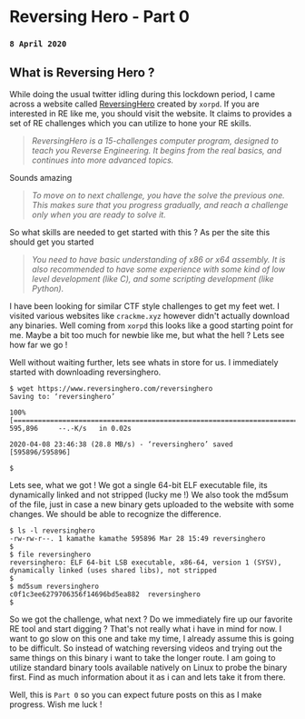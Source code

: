 # Reversing Hero - Part 0
### `8 April 2020`

## What is Reversing Hero ?

While doing the usual twitter idling during this lockdown period, I came across a website 
called [ReversingHero](https://www.reversinghero.com/) created by `xorpd`. 
If you are interested in RE like me, you should visit the website.
It claims to provides a set of RE challenges which you can utilize to hone your RE skills.




>*ReversingHero is a 15-challenges computer program, designed to teach you Reverse Engineering. 
>It begins from the real basics, and continues into more advanced topics.*




Sounds amazing




>*To move on to next challenge, you have the solve the previous one. This makes sure that you progress gradually, and reach a challenge only when you are ready to solve it.*




So what skills are needed to get started with this ? As per the site this should get you started




>*You need to have basic understanding of x86 or x64 assembly. It is also recommended to have some experience with some kind of low level development (like C), and some scripting development (like Python).*




I have been looking for similar CTF style challenges to get my feet wet.
I visited various websites like `crackme.xyz` however didn't actually download any binaries.
Well coming from `xorpd` this looks like a good starting point for me.
Maybe a bit too much for newbie like me, but what the hell ? Lets see how far we go !


Well without waiting further, lets see whats in store for us.
I immediately started with downloading reversinghero.


```
$ wget https://www.reversinghero.com/reversinghero
Saving to: ‘reversinghero’

100%[==============================================================================================>] 595,896     --.-K/s   in 0.02s   

2020-04-08 23:46:38 (28.8 MB/s) - ‘reversinghero’ saved [595896/595896]

$ 
```


Lets see, what we got !
We got a single 64-bit ELF executable file, its dynamically linked and not stripped (lucky me !)
We also took the md5sum of the file, just in case a new binary gets uploaded to the website with some changes.
We should be able to recognize the difference.


```
$ ls -l reversinghero 
-rw-rw-r--. 1 kamathe kamathe 595896 Mar 28 15:49 reversinghero
$ 
$ file reversinghero 
reversinghero: ELF 64-bit LSB executable, x86-64, version 1 (SYSV), dynamically linked (uses shared libs), not stripped
$ 
$ md5sum reversinghero 
c0f1c3ee6279706356f14696bd5ea882  reversinghero
$ 
```


So we got the challenge, what next ?
Do we immediately fire up our favorite RE tool and start digging ?
That's not really what i have in mind for now.
I want to go slow on this one and take my time, I already assume this is going to be difficult.
So instead of watching reversing videos and trying out the same things on this binary i want to take the longer route.
I am going to utilize standard binary tools available natively on Linux to probe the binary first.
Find as much information about it as i can and lets take it from there.



Well, this is `Part 0` so you can expect future posts on this as I make progress.
Wish me luck !
